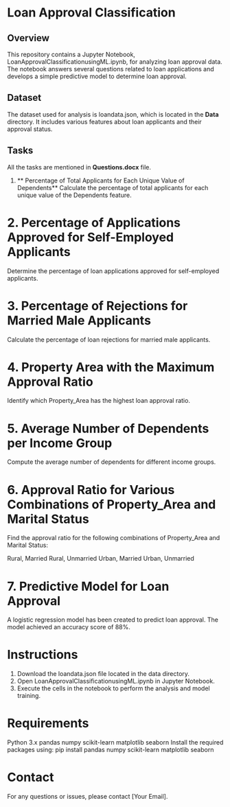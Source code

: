 # Loan Approval Classification
## Overview
This repository contains a Jupyter Notebook, LoanApprovalClassificationusingML.ipynb, for analyzing loan approval data. The notebook answers several questions related to loan applications and develops a simple predictive model to determine loan approval.
## Dataset
The dataset used for analysis is loandata.json, which is located in the **Data** directory. It includes various features about loan applicants and their approval status.
## Tasks
All the tasks are mentioned in **Questions.docx** file.
1. ** Percentage of Total Applicants for Each Unique Value of Dependents**
Calculate the percentage of total applicants for each unique value of the Dependents feature.

# 2. Percentage of Applications Approved for Self-Employed Applicants
Determine the percentage of loan applications approved for self-employed applicants.

# 3. Percentage of Rejections for Married Male Applicants
Calculate the percentage of loan rejections for married male applicants.

# 4. Property Area with the Maximum Approval Ratio
Identify which Property_Area has the highest loan approval ratio.

# 5. Average Number of Dependents per Income Group
Compute the average number of dependents for different income groups.

# 6. Approval Ratio for Various Combinations of Property_Area and Marital Status
Find the approval ratio for the following combinations of Property_Area and Marital Status:

Rural, Married
Rural, Unmarried
Urban, Married
Urban, Unmarried
# 7. Predictive Model for Loan Approval
A logistic regression model has been created to predict loan approval. The model achieved an accuracy score of 88%.
# Instructions
1. Download the loandata.json file located in the data directory.
2. Open LoanApprovalClassificationusingML.ipynb in Jupyter Notebook.
3. Execute the cells in the notebook to perform the analysis and model training.
# Requirements
Python 3.x
pandas
numpy
scikit-learn
matplotlib
seaborn
Install the required packages using:
pip install pandas numpy scikit-learn matplotlib seaborn
# Contact
For any questions or issues, please contact [Your Email].
